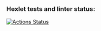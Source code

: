 ### Hexlet tests and linter status:
[![Actions Status](https://github.com/LenaRib/frontend-project-lvl2/workflows/hexlet-check/badge.svg)](https://github.com/LenaRib/frontend-project-lvl2/actions)
